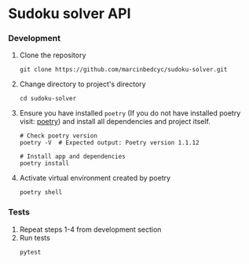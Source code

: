 # Sudoku solver API

### Development
1. Clone the repository
    ```
    git clone https://github.com/marcinbedcyc/sudoku-solver.git
    ```
1. Change directory to project's directory
    ```
    cd sudoku-solver
    ```
1. Ensure you have installed `poetry` (If you do not have installed poetry visit: [poetry](https://python-poetry.org/docs/#installation)) and install all dependencies and project itself.
    ```
    # Check poetry version
    poetry -V  # Expected output: Poetry version 1.1.12

    # Install app and dependencies
    poetry install
    ```
1. Activate virtual environment created by poetry
    ```
    poetry shell
    ```
### Tests
1. Repeat steps 1-4 from development section
1. Run tests
    ```
    pytest
    ```
